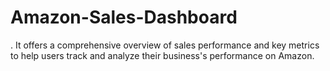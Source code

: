# Amazon-Sales-Dashboard
. It offers a comprehensive overview of sales performance and key metrics to help users track and analyze their business's performance on Amazon.
